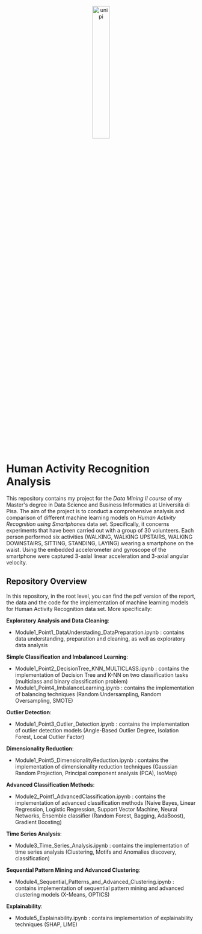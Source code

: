 <p align="center">
  <img src="https://github.com/CosimoFaeti/human-activity-recognition-analysis/assets/99746565/df0113e1-ea92-4dd2-a4b4-6f126b74a65e" alt="unipi" width="30%">
</p>

# Human Activity Recognition Analysis  
This repository contains my project for the *Data Mining II course* of my Master's degree in Data Science and Business Informatics at Università di Pisa.
The aim of the project is to conduct a comprehensive analysis and comparison of different machine learning models on 
*Human Activity Recognition using Smartphones* data set. Specifically, it concerns experiments that have been carried out
with a group of 30 volunteers. Each person performed six activities (WALKING, WALKING UPSTAIRS,
WALKING DOWNSTAIRS, SITTING, STANDING, LAYING) wearing a smartphone on the waist. Using
the embedded accelerometer and gyroscope of the smartphone were captured 3-axial linear acceleration and
3-axial angular velocity.

## Repository Overview
In this repository, in the root level, you can find the pdf version of the report, the data and the code for the implementation of machine learning models for Human Activity Recognition data set. More specifically:

**Exploratory Analysis and Data Cleaning**:
* Module1_Point1_DataUnderstading_DataPreparation.ipynb : contains data understanding, preparation and cleaning, as well as exploratory data analysis

**Simple Classification and Imbalanced Learning**:
* Module1_Point2_DecisionTree_KNN_MULTICLASS.ipynb : contains the implementation of Decision Tree and K-NN on two classification tasks (multiclass and binary classification problem)
* Module1_Point4_ImbalanceLearning.ipynb : contains the implementation of balancing techniques (Random Undersampling, Random Oversampling, SMOTE)

**Outlier Detection**:
* Module1_Point3_Outlier_Detection.ipynb : contains the implementation of outlier detection models (Angle-Based Outlier Degree, Isolation Forest, Local Outlier Factor)

**Dimensionality Reduction**:
* Module1_Point5_DimensionalityReduction.ipynb : contains the implementation of dimensionality reduction techniques (Gaussian Random Projection, Principal component analysis (PCA), IsoMap)

**Advanced Classification Methods**:
* Module2_Point1_AdvancedClassification.ipynb : contains the implementation of advanced classification methods (Naive Bayes, Linear Regression, Logistic Regression, Support Vector Machine, Neural Networks, Ensemble classifier (Random Forest, Bagging, AdaBoost), Gradient Boosting)

**Time Series Analysis**:
* Module3_Time_Series_Analysis.ipynb : contains the implementation of time series analysis (Clustering, Motifs and Anomalies discovery, classification)

**Sequential Pattern Mining and Advanced Clustering**:
* Module4_Sequential_Patterns_and_Advanced_Clustering.ipynb : contains implementation of sequential pattern mining and advanced clustering models (X-Means, OPTICS)

**Explainability**:
* Module5_Explainability.ipynb : contains implementation of explainability techniques (SHAP, LIME)

